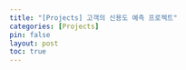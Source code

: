 ```yaml
---
title: "[Projects] 고객의 신용도 예측 프로젝트"
categories: [Projects]
pin: false
layout: post
toc: true
---
```

